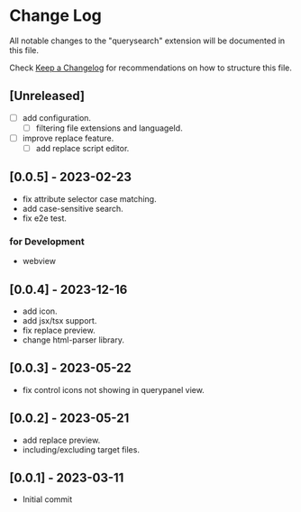# Change Log

All notable changes to the "querysearch" extension will be documented in this file.

Check [Keep a Changelog](http://keepachangelog.com/) for recommendations on how to structure this file.

## [Unreleased]

 - [ ] add configuration.
   - [ ] filtering file extensions and languageId.
 - [ ] improve replace feature.
   - [ ] add replace script editor.

## [0.0.5] - 2023-02-23

 - fix attribute selector case matching.
 - add case-sensitive search.
 - fix e2e test.

### for Development

 - webview

## [0.0.4] - 2023-12-16

- add icon.
- add jsx/tsx support.
- fix replace preview.
- change html-parser library.

## [0.0.3] - 2023-05-22

- fix control icons not showing in querypanel view.

## [0.0.2] - 2023-05-21

- add replace preview.
- including/excluding target files.

## [0.0.1] - 2023-03-11

- Initial commit
